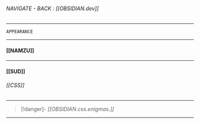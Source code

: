 
###### NAVIGATE - BACK : [[OBSIDIAN.dev]]
-----

	APPEARANCE

---
#### [[NAMZU]]



-----
#### [[SUD]]

###### [[CSS]]



-----
>[!danger]- *[[OBSIDIAN.css.enigmas.]]*
-----


